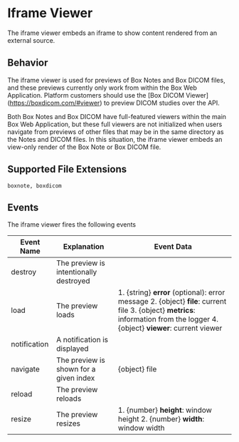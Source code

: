 # Iframe Viewer

The iframe viewer embeds an iframe to show content rendered from an external source.

## Behavior

The iframe viewer is used for previews of Box Notes and Box DICOM files, and these previews currently only work from within the Box Web Application. Platform customers should use the [Box DICOM Viewer] (https://boxdicom.com/#viewer) to preview DICOM studies over the API.

Both Box Notes and Box DICOM have full-featured viewers within the main Box Web Application, but these full viewers are not initialized when users navigate from previews of other files that may be in the same directory as the Notes and DICOM files. In this situation, the iframe viewer embeds an view-only render of the Box Note or Box DICOM file.

## Supported File Extensions

`boxnote, boxdicom`

## Events
The iframe viewer fires the following events

| Event Name | Explanation | Event Data |
| --- | --- | --- |
| destroy | The preview is intentionally destroyed ||
| load |  The preview loads | 1. {string} **error** (optional): error message 2. {object} **file**: current file 3. {object} **metrics**: information from the logger 4. {object} **viewer**: current viewer |
| notification | A notification is displayed ||
| navigate | The preview is shown for a given index | {object} file |
| reload | The preview reloads ||
| resize | The preview resizes | 1. {number} **height**: window height 2. {number} **width**: window width |
